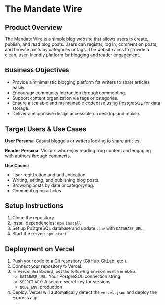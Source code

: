 # The Mandate Wire

## Product Overview
The Mandate Wire is a simple blog website that allows users to create, publish, and read blog posts. Users can register, log in, comment on posts, and browse posts by categories or tags. The website aims to provide a clean, user-friendly platform for blogging and reader engagement.

## Business Objectives
- Provide a minimalistic blogging platform for writers to share articles easily.
- Encourage community interaction through commenting.
- Support content organization via tags or categories.
- Ensure a scalable and maintainable codebase using PostgreSQL for data storage.
- Deliver a responsive design accessible on desktop and mobile.

## Target Users & Use Cases
**User Persona:** Casual bloggers or writers looking to share articles.

**Reader Persona:** Visitors who enjoy reading blog content and engaging with authors through comments.

**Use Cases:**
- User registration and authentication.
- Writing, editing, and publishing blog posts.
- Browsing posts by date or category/tag.
- Commenting on articles.

## Setup Instructions
1. Clone the repository.
2. Install dependencies: `npm install`
3. Set up PostgreSQL database and update `.env` with `DATABASE_URL`.
4. Start the server: `npm start`

## Deployment on Vercel
1. Push your code to a Git repository (GitHub, GitLab, etc.).
2. Connect your repository to Vercel.
3. In Vercel dashboard, set the following environment variables:
   - `DATABASE_URL`: Your PostgreSQL connection string
   - `SECRET_KEY`: A secure secret key for sessions
   - `NODE_ENV`: production
4. Deploy. Vercel will automatically detect the `vercel.json` and deploy the Express app.